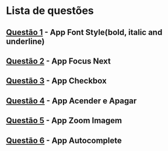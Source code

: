 # Lista de questões

## [Questão 1](https://github.com/MariaAlice00/ifpi-ads-programacao-para-dispositivos-moveis/tree/main/atividade12/font_style/lib/main.dart) - App Font Style(bold, italic and underline)
## [Questão 2](https://github.com/MariaAlice00/ifpi-ads-programacao-para-dispositivos-moveis/tree/main/atividade12/focus_next/lib/main.dart) - App Focus Next
## [Questão 3](https://github.com/MariaAlice00/ifpi-ads-programacao-para-dispositivos-moveis/tree/main/atividade12/checkbox/lib/main.dart) - App Checkbox
## [Questão 4](https://github.com/MariaAlice00/ifpi-ads-programacao-para-dispositivos-moveis/tree/main/atividade12/turn_on_off/lib/main.dart) - App Acender e Apagar
## [Questão 5](https://github.com/MariaAlice00/ifpi-ads-programacao-para-dispositivos-moveis/tree/main/atividade12/zoom_image/lib/main.dart) - App Zoom Imagem
## [Questão 6](https://github.com/MariaAlice00/ifpi-ads-programacao-para-dispositivos-moveis/tree/main/atividade12/autocomplete_listview/lib/main.dart) - App Autocomplete